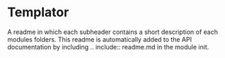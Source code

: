 # Templator
A readme in which each subheader contains a short description of each modules folders.
This readme is automatically added to the API documentation by including .. include:: readme.md in the module init.
